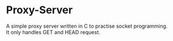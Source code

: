 # Proxy-Server
A simple proxy server written in C to practise socket programming.  
It only handles GET and HEAD request.
